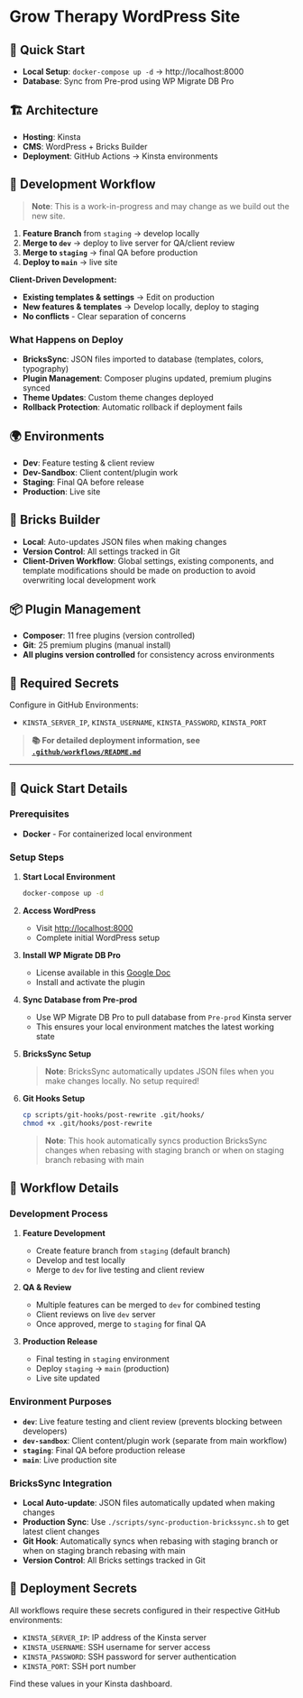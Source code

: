 # Grow Therapy WordPress Site

## 🚀 Quick Start
- **Local Setup**: `docker-compose up -d` → http://localhost:8000
- **Database**: Sync from Pre-prod using WP Migrate DB Pro

## 🏗️ Architecture
- **Hosting**: Kinsta
- **CMS**: WordPress + Bricks Builder
- **Deployment**: GitHub Actions → Kinsta environments

## 🔄 Development Workflow
> **Note**: This is a work-in-progress and may change as we build out the new site.

1. **Feature Branch** from `staging` → develop locally
2. **Merge to `dev`** → deploy to live server for QA/client review
3. **Merge to `staging`** → final QA before production
4. **Deploy to `main`** → live site

**Client-Driven Development:**
- **Existing templates & settings** → Edit on production
- **New features & templates** → Develop locally, deploy to staging
- **No conflicts** - Clear separation of concerns

### What Happens on Deploy
- **BricksSync**: JSON files imported to database (templates, colors, typography)
- **Plugin Management**: Composer plugins updated, premium plugins synced
- **Theme Updates**: Custom theme changes deployed
- **Rollback Protection**: Automatic rollback if deployment fails

## 🌍 Environments
- **Dev**: Feature testing & client review
- **Dev-Sandbox**: Client content/plugin work  
- **Staging**: Final QA before release
- **Production**: Live site

## 🎨 Bricks Builder
- **Local**: Auto-updates JSON files when making changes
- **Version Control**: All settings tracked in Git
- **Client-Driven Workflow**: Global settings, existing components, and template modifications should be made on production to avoid overwriting local development work

## 📦 Plugin Management
- **Composer**: 11 free plugins (version controlled)
- **Git**: 25 premium plugins (manual install)
- **All plugins version controlled** for consistency across environments

## 🔧 Required Secrets
Configure in GitHub Environments:
- `KINSTA_SERVER_IP`, `KINSTA_USERNAME`, `KINSTA_PASSWORD`, `KINSTA_PORT`

> **📚 For detailed deployment information, see [`.github/workflows/README.md`](.github/workflows/README.md)**

---

## 🚀 Quick Start Details

### Prerequisites
- **Docker** - For containerized local environment

### Setup Steps
1. **Start Local Environment**
   ```bash
   docker-compose up -d
   ```

2. **Access WordPress**
   - Visit [http://localhost:8000](http://localhost:8000)
   - Complete initial WordPress setup



3. **Install WP Migrate DB Pro**
   - License available in this [Google Doc](https://docs.google.com/document/d/1XPgaV8K26F3jLI_km0CU2TrEo91ouPvT5nHhD7y-Mo8/edit?usp=sharing)
   - Install and activate the plugin

4. **Sync Database from Pre-prod**
   - Use WP Migrate DB Pro to pull database from `Pre-prod` Kinsta server
   - This ensures your local environment matches the latest working state

5. **BricksSync Setup**
   > **Note**: BricksSync automatically updates JSON files when you make changes locally. No setup required!

6. **Git Hooks Setup**
   ```bash
   cp scripts/git-hooks/post-rewrite .git/hooks/
   chmod +x .git/hooks/post-rewrite
   ```
   
   > **Note**: This hook automatically syncs production BricksSync changes when rebasing with staging branch or when on staging branch rebasing with main

## 🔄 Workflow Details

### Development Process
1. **Feature Development**
   - Create feature branch from `staging` (default branch)
   - Develop and test locally
   - Merge to `dev` for live testing and client review

2. **QA & Review**
   - Multiple features can be merged to `dev` for combined testing
   - Client reviews on live `dev` server
   - Once approved, merge to `staging` for final QA

3. **Production Release**
   - Final testing in `staging` environment
   - Deploy `staging` → `main` (production)
   - Live site updated

### Environment Purposes
- **`dev`**: Live feature testing and client review (prevents blocking between developers)
- **`dev-sandbox`**: Client content/plugin work (separate from main workflow)
- **`staging`**: Final QA before production release
- **`main`**: Live production site

### BricksSync Integration
- **Local Auto-update**: JSON files automatically updated when making changes
- **Production Sync**: Use `./scripts/sync-production-brickssync.sh` to get latest client changes
- **Git Hook**: Automatically syncs when rebasing with staging branch or when on staging branch rebasing with main
- **Version Control**: All Bricks settings tracked in Git

## 🔧 Deployment Secrets

All workflows require these secrets configured in their respective GitHub environments:

- `KINSTA_SERVER_IP`: IP address of the Kinsta server
- `KINSTA_USERNAME`: SSH username for server access
- `KINSTA_PASSWORD`: SSH password for server authentication
- `KINSTA_PORT`: SSH port number

Find these values in your Kinsta dashboard.
